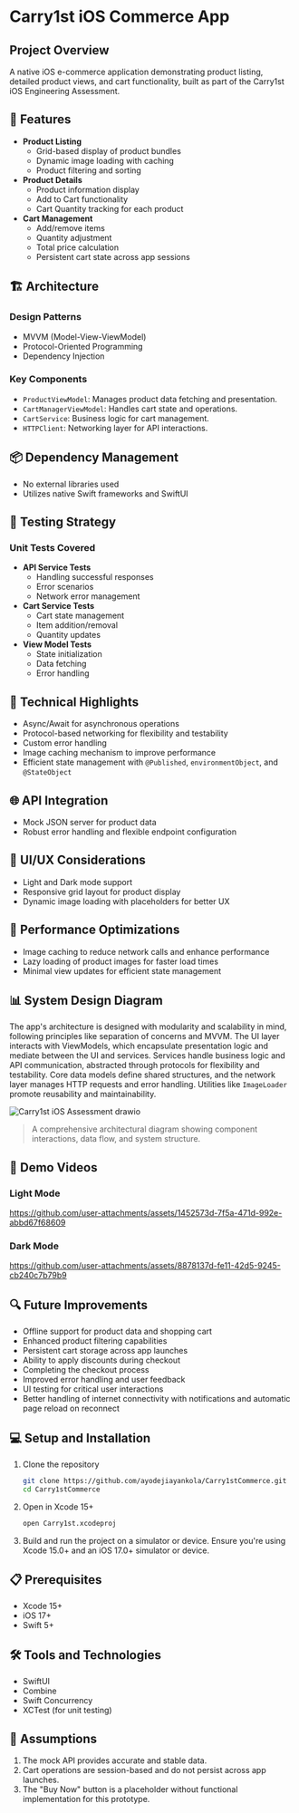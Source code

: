 # Carry1st iOS Commerce App

## Project Overview
A native iOS e-commerce application demonstrating product listing, detailed product views, and cart functionality, built as part of the Carry1st iOS Engineering Assessment.

## 🚀 Features
- **Product Listing**
  - Grid-based display of product bundles
  - Dynamic image loading with caching
  - Product filtering and sorting
- **Product Details**
  - Product information display
  - Add to Cart functionality
  - Cart Quantity tracking for each product
- **Cart Management**
  - Add/remove items
  - Quantity adjustment
  - Total price calculation
  - Persistent cart state across app sessions

## 🏗 Architecture
### Design Patterns
- MVVM (Model-View-ViewModel)
- Protocol-Oriented Programming
- Dependency Injection

### Key Components
- `ProductViewModel`: Manages product data fetching and presentation.
- `CartManagerViewModel`: Handles cart state and operations.
- `CartService`: Business logic for cart management.
- `HTTPClient`: Networking layer for API interactions.

## 📦 Dependency Management
- No external libraries used
- Utilizes native Swift frameworks and SwiftUI

## 🧪 Testing Strategy
### Unit Tests Covered
- **API Service Tests**
  - Handling successful responses
  - Error scenarios
  - Network error management
- **Cart Service Tests**
  - Cart state management
  - Item addition/removal
  - Quantity updates
- **View Model Tests**
  - State initialization
  - Data fetching
  - Error handling

## 🔧 Technical Highlights
- Async/Await for asynchronous operations
- Protocol-based networking for flexibility and testability
- Custom error handling
- Image caching mechanism to improve performance
- Efficient state management with `@Published`, `environmentObject`, and `@StateObject`

## 🌐 API Integration
- Mock JSON server for product data
- Robust error handling and flexible endpoint configuration

## 🎨 UI/UX Considerations
- Light and Dark mode support
- Responsive grid layout for product display
- Dynamic image loading with placeholders for better UX

## 🚧 Performance Optimizations
- Image caching to reduce network calls and enhance performance
- Lazy loading of product images for faster load times
- Minimal view updates for efficient state management

## 📊 System Design Diagram
The app's architecture is designed with modularity and scalability in mind, following principles like separation of concerns and MVVM. The UI layer interacts with ViewModels, which encapsulate presentation logic and mediate between the UI and services. Services handle business logic and API communication, abstracted through protocols for flexibility and testability. Core data models define shared structures, and the network layer manages HTTP requests and error handling. Utilities like `ImageLoader` promote reusability and maintainability.


![Carry1st iOS Assessment  drawio](https://github.com/user-attachments/assets/5ef072d0-a9df-41ac-ab54-b6003b9a1d34)

> A comprehensive architectural diagram showing component interactions, data flow, and system structure.

## 🎥 Demo Videos
### Light Mode

https://github.com/user-attachments/assets/1452573d-7f5a-471d-992e-abbd67f68609


### Dark Mode



https://github.com/user-attachments/assets/8878137d-fe11-42d5-9245-cb240c7b79b9


## 🔍 Future Improvements
- Offline support for product data and shopping cart
- Enhanced product filtering capabilities
- Persistent cart storage across app launches
- Ability to apply discounts during checkout
- Completing the checkout process
- Improved error handling and user feedback
- UI testing for critical user interactions
- Better handling of internet connectivity with notifications and automatic page reload on reconnect

## 💻 Setup and Installation
1. Clone the repository
	```bash
	git clone https://github.com/ayodejiayankola/Carry1stCommerce.git
	cd Carry1stCommerce
	```
2. Open in Xcode 15+
	```bash
	open Carry1st.xcodeproj
	```
3. Build and run the project on a simulator or device.
	Ensure you're using Xcode 15.0+ and an iOS 17.0+ simulator or device.

## 📋 Prerequisites
- Xcode 15+
- iOS 17+
- Swift 5+

## 🛠 Tools and Technologies
- SwiftUI
- Combine
- Swift Concurrency
- XCTest (for unit testing)

## 📝 Assumptions
1. The mock API provides accurate and stable data.
2. Cart operations are session-based and do not persist across app launches.
3. The "Buy Now" button is a placeholder without functional implementation for this prototype.

